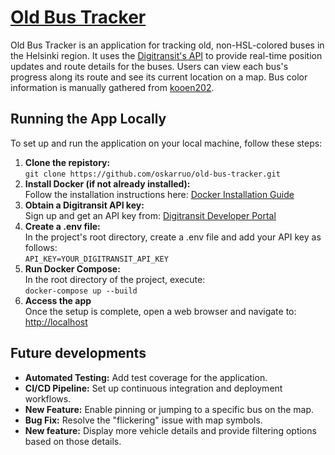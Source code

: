 # [Old Bus Tracker](https://old-bus-tracker.onrender.com/)

Old Bus Tracker is an application for tracking old, non-HSL-colored buses in the Helsinki region. It uses the [Digitransit's API](https://digitransit.fi/en/developers/apis/1-routing-api/) to provide real-time position updates and route details for the buses. Users can view each bus's progress along its route and see its current location on a map. Bus color information is manually gathered from [kooen202](https://www.kooen202.com/39920).

## Running the App Locally
To set up and run the application on your local machine, follow these steps:
1. **Clone the repistory:**  
`git clone https://github.com/oskarruo/old-bus-tracker.git`
2. **Install Docker (if not already installed):**  
Follow the installation instructions here: [Docker Installation Guide](https://docs.docker.com/engine/install/)
3. **Obtain a Digitransit API key:**  
Sign up and get an API key from: [Digitransit Developer Portal](https://portal-api.digitransit.fi/product#product=digitransit-developer-api)
4. **Create a .env file:**  
In the project's root directory, create a .env file and add your API key as follows:  
`API_KEY=YOUR_DIGITRANSIT_API_KEY`  
5. **Run Docker Compose:**  
In the root directory of the project, execute:  
`docker-compose up --build`
6. **Access the app**  
Once the setup is complete, open a web browser and navigate to: [http://localhost](http://localhost)

## Future developments

- **Automated Testing:** Add test coverage for the application.
- **CI/CD Pipeline:** Set up continuous integration and deployment workflows.
- **New Feature:** Enable pinning or jumping to a specific bus on the map.
- **Bug Fix:** Resolve the "flickering" issue with map symbols.
- **New feature:** Display more vehicle details and provide filtering options based on those details.